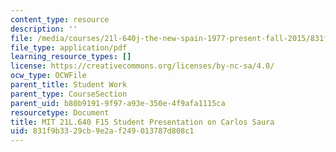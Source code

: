 ```yaml
---
content_type: resource
description: ''
file: /media/courses/21l-640j-the-new-spain-1977-present-fall-2015/831f9b3329cb9e2af249013787d808c1_MIT21L_640JF15_CineSaura.pdf
file_type: application/pdf
learning_resource_types: []
license: https://creativecommons.org/licenses/by-nc-sa/4.0/
ocw_type: OCWFile
parent_title: Student Work
parent_type: CourseSection
parent_uid: b80b9191-9f97-a93e-350e-4f9afa1115ca
resourcetype: Document
title: MIT 21L.640 F15 Student Presentation on Carlos Saura
uid: 831f9b33-29cb-9e2a-f249-013787d808c1
---
```

